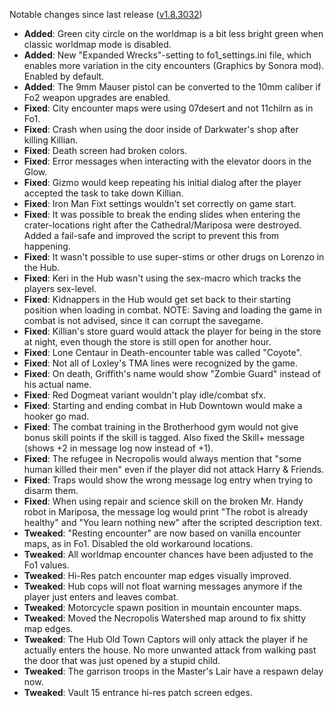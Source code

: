 Notable changes since last release ([v1.8.3032](https://github.com/rotators/Fo1in2/releases/tag/v1.8.3032))

- **Added**: Green city circle on the worldmap is a bit less bright green when classic worldmap mode is disabled.
- **Added**: New "Expanded Wrecks"-setting to fo1_settings.ini file, which enables more variation in the city encounters (Graphics by Sonora mod). Enabled by default.
- **Added**: The 9mm Mauser pistol can be converted to the 10mm caliber if Fo2 weapon upgrades are enabled.
- **Fixed**: City encounter maps were using 07desert and not 11chilrn as in Fo1.
- **Fixed**: Crash when using the door inside of Darkwater's shop after killing Killian.
- **Fixed**: Death screen had broken colors.
- **Fixed**: Error messages when interacting with the elevator doors in the Glow.
- **Fixed**: Gizmo would keep repeating his initial dialog after the player accepted the task to take down Killian.
- **Fixed**: Iron Man Fixt settings wouldn't set correctly on game start.
- **Fixed**: It was possible to break the ending slides when entering the crater-locations right after the Cathedral/Mariposa were destroyed. Added a fail-safe and improved the script to prevent this from happening.
- **Fixed**: It wasn't possible to use super-stims or other drugs on Lorenzo in the Hub.
- **Fixed**: Keri in the Hub wasn't using the sex-macro which tracks the players sex-level.
- **Fixed**: Kidnappers in the Hub would get set back to their starting position when loading in combat. NOTE: Saving and loading the game in combat is not advised, since it can corrupt the savegame.
- **Fixed**: Killian's store guard would attack the player for being in the store at night, even though the store is still open for another hour.
- **Fixed**: Lone Centaur in Death-encounter table was called "Coyote".
- **Fixed**: Not all of Loxley's TMA lines were recognized by the game.
- **Fixed**: On death, Griffith's name would show "Zombie Guard" instead of his actual name.
- **Fixed**: Red Dogmeat variant wouldn't play idle/combat sfx.
- **Fixed**: Starting and ending combat in Hub Downtown would make a hooker go mad.
- **Fixed**: The combat training in the Brotherhood gym would not give bonus skill points if the skill is tagged. Also fixed the Skill+ message (shows +2 in message log now instead of +1).
- **Fixed**: The refugee in Necropolis would always mention that "some human killed their men" even if the player did not attack Harry & Friends.
- **Fixed**: Traps would show the wrong message log entry when trying to disarm them.
- **Fixed**: When using repair and science skill on the broken Mr. Handy robot in Mariposa, the message log would print "The robot is already healthy" and "You learn nothing new" after the scripted description text.
- **Tweaked**: "Resting encounter" are now based on vanilla encounter maps, as in Fo1. Disabled the old workaround locations.
- **Tweaked**: All worldmap encounter chances have been adjusted to the Fo1 values.
- **Tweaked**: Hi-Res patch encounter map edges visually improved.
- **Tweaked**: Hub cops will not float warning messages anymore if the player just enters and leaves combat.
- **Tweaked**: Motorcycle spawn position in mountain encounter maps.
- **Tweaked**: Moved the Necropolis Watershed map around to fix shitty map edges.
- **Tweaked**: The Hub Old Town Captors will only attack the player if he actually enters the house. No more unwanted attack from walking past the door that was just opened by a stupid child.
- **Tweaked**: The garrison troops in the Master's Lair have a respawn delay now.
- **Tweaked**: Vault 15 entrance hi-res patch screen edges.
